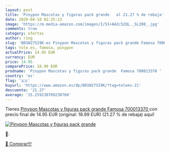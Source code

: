 ```yaml
---
layout: post
title: 'Pinypon Mascotas y figuras pack grande   al 21.27 % de rebaja'
date: 2020-04-18 02:25:13
image: 'https://m.media-amazon.com/images/I/51+AA2c52QL._SL200_.jpg'
comments: true
category: ofertas
author: ring
slug: 'B01N27SI9K-es Pinypon Mascotas y figuras pack grande Famosa 700013370'
tags: tole.es, famosa, pinypon
actualPrice: 14.95 EUR
currency: EUR
price: 14.95
comparePrice: 18.99 EUR
prodname: 'Pinypon Mascotas y figuras pack grande  Famosa 700013370 '
country: 'es'
flag: '🇪🇸'
buyurl: 'https://www.amazon.es/dp/B01N27SI9K/?tag=tolees-21'
descuento: '21.27'
average: '15.259230769230768'
---
```


Tienes [Pinypon Mascotas y figuras pack grande  Famosa 700013370 ](https://www.amazon.es/dp/B01N27SI9K/?tag=tolees-21) con precio final de  14.95 EUR (original: 18.99 EUR) (21.27 %  de rebaja) aqui!

[![Pinypon Mascotas y figuras pack grande  ](https://m.media-amazon.com/images/I/51+AA2c52QL._SL200_.jpg)](https://www.amazon.es/dp/B01N27SI9K/?tag=tolees-21)

🔎:


[🛒 Comprar!!!](https://www.amazon.es/dp/B01N27SI9K/?tag=tolees-21)

